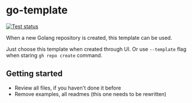 # go-template

[![Test status](https://github.com/inc4/go-template/workflows/Checks/badge.svg)](https://github.com/inc4/go-template/actions?query=workflow%3A%22Checks%22)

When a new Golang repository is created, this template can be used.

Just choose this template when created through UI. Or use `--template` flag
when staring `gh repo create` command.

## Getting started

- Review all files, if you haven't done it before
- Remove examples, all readmes (this one needs to be rewritten)
